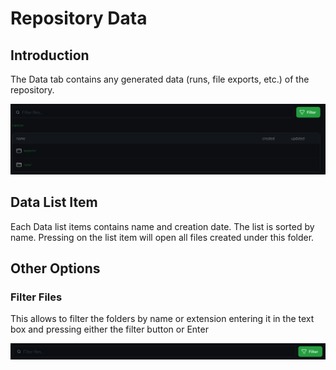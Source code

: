 # Repository Data

## Introduction

The Data tab contains any generated data (runs, file exports, etc.) of the repository.

![Alt text](img/data_intro.png)  

## Data List Item

Each Data list items contains name and creation date. The list is sorted by name.
Pressing on the list item will open all files created under this folder.

## Other Options

### Filter Files

This allows to filter the folders by name or extension entering it in the text box and pressing either the filter button or Enter

![Alt text](img/data_filter.png)  
